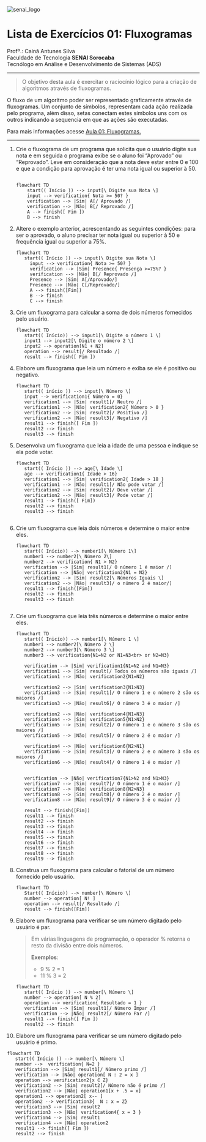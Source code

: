 ![senai_logo](https://transparencia.sp.senai.br/Content/img/logo-senai.png)

# Lista de Exercícios 01: Fluxogramas

Profº.: Cainã Antunes Silva  
Faculdade de Tecnologia **SENAI Sorocaba**  
Tecnólogo em Análise e Desenvolvimento de Sistemas (ADS)
___


> O objetivo desta aula é exercitar o raciocínio lógico para a criação de algoritmos através de fluxogramas.  

O fluxo de um algorítmo poder ser representado graficamente através de fluxogramas. Um conjunto de símbolos, representam cada ação realizada pelo programa, além disso, setas conectam estes símbolos uns com os outros indicando a sequencia em que as ações são executadas.

Para mais informações acesse [Aula 01: Fluxogramas.](https://www.notion.so/cainaantunes/Aula-01-Fluxogramas-188bde521b3b80de90f7dbd9407af71e)

***

1. Crie o fluxograma de um programa que solicita que o usuário digite sua nota e em seguida o programa exibe se o aluno foi “Aprovado” ou “Reprovado”. Leve em consideração que a nota deve estar entre 0 e 100 e que a condição para aprovação é ter uma nota igual ou superior à 50.
   
    ```mermaid
   
    flowchart TD
        start(( Início )) --> input[\ Digite sua Nota \]
        input --> verification{ Nota >= 50? }
        verification --> |Sim| A[/ Aprovado /]
        verification --> |Não| B[/ Reprovado /]
        A --> finish([ Fim ])
        B --> finish
    ```
   
2. Altere o exemplo anterior, acrescentando as seguintes condições: para ser o aprovado, o aluno precisar ter nota igual ou superior à 50 e frequência igual ou superior a 75%.
   
   ```mermaid
   flowchart TD
      start(( Início )) --> input[\ Digite sua Nota \]
        input --> verification{ Nota >= 50? }
        verification --> |Sim| Presence{ Presença >=75%? }
        verification --> |Não| B[/ Reprovado /]
        Presence --> |Sim| A[/Aprovado/]
        Presence --> |Não| C[/Reprovado/]
        A --> finish([Fim])
        B --> finish
        C --> finish
   ```
   
3. Crie um fluxograma para calcular a soma de dois números fornecidos pelo usuário.
   
   ```mermaid
   flowchart TD
      start(( Início)) --> input1[\ Digite o número 1 \]
      input1 --> input2[\ Digite o número 2 \]
      input2 --> operation[N1 + N2]
      operation --> result[/ Resultado /]
      result --> finish([ Fim ])
   ```
   
4. Elabore um fluxograma que leia um número e exiba se ele é positivo ou negativo.
   
   ```mermaid
   flowchart TD
      start(( início )) --> input[\ Número \]
      input --> verification1{ Número = 0}
      verification1 --> |Sim| result1[/ Neutro /]
      verification1 --> |Não| verification2{ Número > 0 }
      verification2 --> |Sim| result2[/ Positivo /]
      verification2 --> |Não| result3[/ Negativo /]
      result1 --> finish([ Fim ])
      result2 --> finish
      result3 --> finish

   ```
   
5. Desenvolva um fluxograma que leia a idade de uma pessoa e indique se ela pode votar.
   
   ```mermaid
   flowchart TD
      start(( Início )) --> age[\ Idade \]
      age --> verification1{ Idade > 16}
      verification1 --> |Sim| verification2{ Idade > 18 } 
      verification1 --> |Não| result1[/ Não pode votar /]
      verification2 --> |Sim| result2[/ Deve votar /]
      verification2 --> |Não| result3[/ Pode votar /]
      result1 --> finish([ Fim])
      result2 --> finish
      result3 --> finish
      
   ```
   
6. Crie um fluxograma que leia dois números e determine o maior entre eles.
   
   ```mermaid
   flowchart TD
      start(( Início)) --> number1[\ Número 1\]
      number1 --> number2[\ Número 2\]
      number2 --> verification{ N1 > N2}
      verification --> |Sim| result1[/ O número 1 é maior /]
      verification --> |Não| verification2{N1 = N2}
      verification2 --> |Sim| result2[\ Números Iguais \]
      verification2 --> |Não| result3[/ o número 2 é maior/]
      result1 --> finish([Fim])
      result2 --> finish
      result3 --> finish

   
   ```
   
7. Crie um fluxograma que leia três números e determine o maior entre eles.
   
   ```mermaid
   flowchart TD
      start(( Inicío)) --> number1[\ Número 1 \]
      number1 --> number2[\ Número 2 \]
      number2 --> number3[\ Número 3 \]
      number3 --> verification{N1=N2 or N1=N3<br> or N2=N3}

      verification --> |Sim| verification1{N1=N2 and N1=N3}
      verification1 --> |Sim| result[/ Todos os números são iguais /]
      verification1 --> |Não| verification2{N1=N2}
      
      verification2 --> |Sim| verification3{N1>N3}
      verification3 --> |Sim| result1[/ O número 1 e o número 2 são os maiores /]
      verification3 --> |Não| result6[/ O número 3 é o maior /]

      verification2 --> |Não| verification4{N1=N3}      
      verification4 --> |Sim| verification5{N1>N2}
      verification5 --> |Sim| result2[/ O número 1 e o número 3 são os maiores /]
      verification5 --> |Não| result5[/ O número 2 é o maior /]

      verification4 --> |Não| verification6{N2>N1}
      verification6 --> |Sim| result3[/ O número 2 e o número 3 são os maiores /]
      verification6 --> |Não| result4[/ O número 1 é o maior /]
      
   
      verification --> |Não| verification7{N1>N2 and N1>N3}
      verification7 --> |Sim| result7[/ O número 1 é o maior /]
      verification7 --> |Não| verification8{N2>N3}
      verification8 --> |Sim| result8[/ O número 2 é o maior /]
      verification8 --> |Não| result9[/ O número 3 é o maior /]
      
      result --> finish([Fim])
      result1 --> finish
      result2 --> finish
      result3 --> finish
      result4 --> finish
      result5 --> finish
      result6 --> finish
      result7 --> finish
      result8 --> finish
      result9 --> finish
   ```
   
8. Construa um fluxograma para calcular o fatorial de um número fornecido pelo usuário.
   
   ```mermaid
   flowchart TD
      Start(( Início)) --> number[\ Número \]
      number --> operation[ N! ]
      operation --> result[/ Resultado /]
      result --> finish([Fim])
   ```
   
9. Elabore um fluxograma para verificar se um número digitado pelo usuário é par.
   
   > Em várias linguagens de programação, o operador % retorna o resto da divisão entre dois números.    
   > 
   >**Exemplos**:  
   > - 9 % 2 = 1  
   > - 11 % 3 = 2
   
   ```mermaid
   flowchart TD
      start(( Início )) --> number[\ Número \]
      number --> operation[ N % 2]
      operation --> verification{ Resultado = 1 }
      verification --> |Sim| result1[/ Número Ímpar /]
      verification --> |Não| result2[/ Número Par /]
      result1 --> finish([ Fim ])
      result2 --> finish

   ```
   
10. Elabore um fluxograma para verificar se um número digitado pelo usuário é primo.
   
   ```mermaid
   flowchart TD
      start(( Início )) --> number[\ Número \]
      number -->  verification{ N=2 }
      verification --> |Sim| result1[/ Número primo /]
      verification --> |Não| operation[ N : 2 = x ]
      operation --> verification2{x ∈ Z}
      verification2 --> |Sim| result2[/ Número não é primo /]
      verification2 --> |Não| operation1[x + .5 = x]
      operation1 --> operation2[ x-- ]
      operation2 --> verification3{  N : x = Z}
      verification3 --> |Sim| result2
      verification3 --> |Não| verification4{ x = 3 }
      verification4 --> |Sim| result1
      verification4 --> |Não| operation2
      result1 --> finish([ Fim ])
      result2 --> finish
    
   
   ```